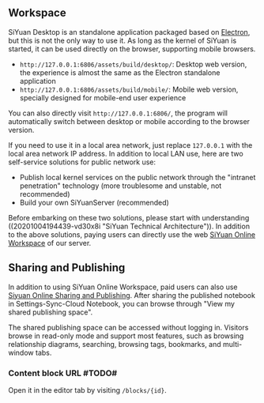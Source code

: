 ## Workspace

SiYuan Desktop is an standalone application packaged based on [Electron](https://www.electronjs.org), but this is not the only way to use it. As long as the kernel of SiYuan is started, it can be used directly on the browser, supporting mobile browsers.

* `http://127.0.0.1:6806/assets/build/desktop/`: Desktop web version, the experience is almost the same as the Electron standalone application
* `http://127.0.0.1:6806/assets/build/mobile/`: Mobile web version, specially designed for mobile-end user experience

You can also directly visit `http://127.0.0.1:6806/`, the program will automatically switch between desktop or mobile according to the browser version.

If you need to use it in a local area network, just replace `127.0.0.1` with the local area network IP address. In addition to local LAN use, here are two self-service solutions for public network use:

* Publish local kernel services on the public network through the "intranet penetration" technology (more troublesome and unstable, not recommended)
* Build your own SiYuanServer (recommended)

Before embarking on these two solutions, please start with understanding ((20201004194439-vd30x8i "SiYuan Technical Architecture")). In addition to the above solutions, paying users can directly use the web [SiYuan Online Workspace](https://ld246.com/xanadu/) of our server.

## Sharing and Publishing

In addition to using SiYuan Online Workspace, paid users can also use [Siyuan Online Sharing and Publishing](https://ld246.com/udanax/). After sharing the published notebook in Settings-Sync-Cloud Notebook, you can browse through "View my shared publishing space".

The shared publishing space can be accessed without logging in. Visitors browse in read-only mode and support most features, such as browsing relationship diagrams, searching, browsing tags, bookmarks, and multi-window tabs.

### Content block URL #TODO#

Open it in the editor tab by visiting `/blocks/{id}`.
